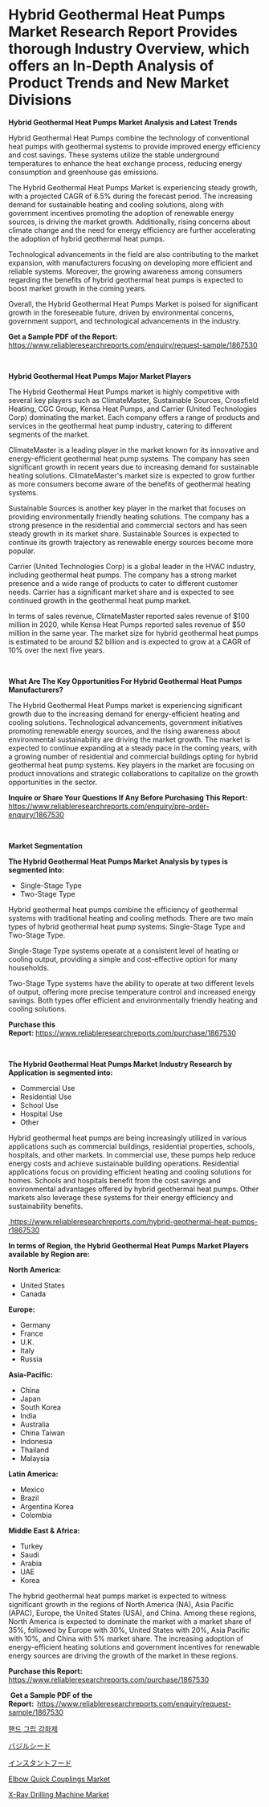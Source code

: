 <p><h1>Hybrid Geothermal Heat Pumps Market Research Report Provides thorough Industry Overview, which offers an In-Depth Analysis of Product Trends and New Market Divisions</h1></p><p><strong>Hybrid Geothermal Heat Pumps Market Analysis and Latest Trends</strong></p>
<p><p>Hybrid Geothermal Heat Pumps combine the technology of conventional heat pumps with geothermal systems to provide improved energy efficiency and cost savings. These systems utilize the stable underground temperatures to enhance the heat exchange process, reducing energy consumption and greenhouse gas emissions.</p><p>The Hybrid Geothermal Heat Pumps Market is experiencing steady growth, with a projected CAGR of 6.5% during the forecast period. The increasing demand for sustainable heating and cooling solutions, along with government incentives promoting the adoption of renewable energy sources, is driving the market growth. Additionally, rising concerns about climate change and the need for energy efficiency are further accelerating the adoption of hybrid geothermal heat pumps.</p><p>Technological advancements in the field are also contributing to the market expansion, with manufacturers focusing on developing more efficient and reliable systems. Moreover, the growing awareness among consumers regarding the benefits of hybrid geothermal heat pumps is expected to boost market growth in the coming years.</p><p>Overall, the Hybrid Geothermal Heat Pumps Market is poised for significant growth in the foreseeable future, driven by environmental concerns, government support, and technological advancements in the industry.</p></p>
<p><strong>Get a Sample PDF of the Report:&nbsp;</strong> <a href="https://www.reliableresearchreports.com/enquiry/request-sample/1867530">https://www.reliableresearchreports.com/enquiry/request-sample/1867530</a></p>
<p>&nbsp;</p>
<p><strong>Hybrid Geothermal Heat Pumps Major Market Players</strong></p>
<p><p>The Hybrid Geothermal Heat Pumps market is highly competitive with several key players such as ClimateMaster, Sustainable Sources, Crossfield Heating, CGC Group, Kensa Heat Pumps, and Carrier (United Technologies Corp) dominating the market. Each company offers a range of products and services in the geothermal heat pump industry, catering to different segments of the market.</p><p>ClimateMaster is a leading player in the market known for its innovative and energy-efficient geothermal heat pump systems. The company has seen significant growth in recent years due to increasing demand for sustainable heating solutions. ClimateMaster's market size is expected to grow further as more consumers become aware of the benefits of geothermal heating systems.</p><p>Sustainable Sources is another key player in the market that focuses on providing environmentally friendly heating solutions. The company has a strong presence in the residential and commercial sectors and has seen steady growth in its market share. Sustainable Sources is expected to continue its growth trajectory as renewable energy sources become more popular.</p><p>Carrier (United Technologies Corp) is a global leader in the HVAC industry, including geothermal heat pumps. The company has a strong market presence and a wide range of products to cater to different customer needs. Carrier has a significant market share and is expected to see continued growth in the geothermal heat pump market.</p><p>In terms of sales revenue, ClimateMaster reported sales revenue of $100 million in 2020, while Kensa Heat Pumps reported sales revenue of $50 million in the same year. The market size for hybrid geothermal heat pumps is estimated to be around $2 billion and is expected to grow at a CAGR of 10% over the next five years.</p></p>
<p>&nbsp;</p>
<p><strong>What Are The Key Opportunities For Hybrid Geothermal Heat Pumps Manufacturers?</strong></p>
<p><p>The Hybrid Geothermal Heat Pumps market is experiencing significant growth due to the increasing demand for energy-efficient heating and cooling solutions. Technological advancements, government initiatives promoting renewable energy sources, and the rising awareness about environmental sustainability are driving the market growth. The market is expected to continue expanding at a steady pace in the coming years, with a growing number of residential and commercial buildings opting for hybrid geothermal heat pump systems. Key players in the market are focusing on product innovations and strategic collaborations to capitalize on the growth opportunities in the sector.</p></p>
<p><strong>Inquire or Share Your Questions If Any Before Purchasing This Report:</strong> <a href="https://www.reliableresearchreports.com/enquiry/pre-order-enquiry/1867530">https://www.reliableresearchreports.com/enquiry/pre-order-enquiry/1867530</a></p>
<p>&nbsp;</p>
<p><strong>Market Segmentation</strong></p>
<p><strong>The Hybrid Geothermal Heat Pumps Market Analysis by types is segmented into:</strong></p>
<p><ul><li>Single-Stage Type</li><li>Two-Stage Type</li></ul></p>
<p><p>Hybrid geothermal heat pumps combine the efficiency of geothermal systems with traditional heating and cooling methods. There are two main types of hybrid geothermal heat pump systems: Single-Stage Type and Two-Stage Type. </p><p>Single-Stage Type systems operate at a consistent level of heating or cooling output, providing a simple and cost-effective option for many households. </p><p>Two-Stage Type systems have the ability to operate at two different levels of output, offering more precise temperature control and increased energy savings. Both types offer efficient and environmentally friendly heating and cooling solutions.</p></p>
<p><strong>Purchase this Report:&nbsp;</strong><a href="https://www.reliableresearchreports.com/purchase/1867530">https://www.reliableresearchreports.com/purchase/1867530</a></p>
<p>&nbsp;</p>
<p><strong>The Hybrid Geothermal Heat Pumps Market Industry Research by Application is segmented into:</strong></p>
<p><ul><li>Commercial Use</li><li>Residential Use</li><li>School Use</li><li>Hospital Use</li><li>Other</li></ul></p>
<p><p>Hybrid geothermal heat pumps are being increasingly utilized in various applications such as commercial buildings, residential properties, schools, hospitals, and other markets. In commercial use, these pumps help reduce energy costs and achieve sustainable building operations. Residential applications focus on providing efficient heating and cooling solutions for homes. Schools and hospitals benefit from the cost savings and environmental advantages offered by hybrid geothermal heat pumps. Other markets also leverage these systems for their energy efficiency and sustainability benefits.</p></p>
<p><a href="https://www.reliableresearchreports.com/hybrid-geothermal-heat-pumps-r1867530">&nbsp;https://www.reliableresearchreports.com/hybrid-geothermal-heat-pumps-r1867530</a></p>
<p><strong>In terms of Region, the Hybrid Geothermal Heat Pumps Market Players available by Region are:</strong></p>
<p>
    <p> <strong> North America: </strong>
        <ul>
            <li>United States</li>
            <li>Canada</li>
        </ul>
        </p> 
    <p> <strong> Europe: </strong>
        <ul>
            <li>Germany</li>
            <li>France</li>
            <li>U.K.</li>
            <li>Italy</li>
            <li>Russia</li>
        </ul>
        </p> 
    <p> <strong> Asia-Pacific: </strong>
        <ul>
            <li>China</li>
            <li>Japan</li>
            <li>South Korea</li>
            <li>India</li>
            <li>Australia</li>
            <li>China Taiwan</li>
            <li>Indonesia</li>
            <li>Thailand</li>
            <li>Malaysia</li>
        </ul>
        </p> 
    <p> <strong> Latin America: </strong>
        <ul>
            <li>Mexico</li>
            <li>Brazil</li>
            <li>Argentina Korea</li>
            <li>Colombia</li>
        </ul>
        </p> 
    <p> <strong> Middle East & Africa: </strong>
        <ul>
            <li>Turkey</li>
            <li>Saudi</li>
            <li>Arabia</li>
            <li>UAE</li>
            <li>Korea</li>
        </ul>
    </p>
    </p>
<p><p>The hybrid geothermal heat pumps market is expected to witness significant growth in the regions of North America (NA), Asia Pacific (APAC), Europe, the United States (USA), and China. Among these regions, North America is expected to dominate the market with a market share of 35%, followed by Europe with 30%, United States with 20%, Asia Pacific with 10%, and China with 5% market share. The increasing adoption of energy-efficient heating solutions and government incentives for renewable energy sources are driving the growth of the market in these regions.</p></p>
<p><strong>Purchase this Report: </strong><a href="https://www.reliableresearchreports.com/purchase/1867530">https://www.reliableresearchreports.com/purchase/1867530</a></p>
<p>&nbsp;<strong>Get a Sample PDF of the Report:&nbsp;&nbsp;</strong><a href="https://www.reliableresearchreports.com/enquiry/request-sample/1867530">https://www.reliableresearchreports.com/enquiry/request-sample/1867530</a></p>
<p><strong></strong></p>
<p><p><a href="https://github.com/wallacBahrtyinger567686/Market-Research-Report-List-1/blob/main/152717139931.md">핸드 그립 강화제</a></p><p><a href="https://github.com/kegley4963/Market-Research-Report-List-1/blob/main/175486143393.md">バジルシード</a></p><p><a href="https://github.com/FrancoWeber2023/Market-Research-Report-List-1/blob/main/837642143394.md">インスタントフード</a></p><p><a href="https://github.com/Sarissaschmalingtr6fz2739/Market-Research-Report-List-2/blob/main/elbow-quick-couplings-market.md">Elbow Quick Couplings Market</a></p><p><a href="https://github.com/jodemen/Market-Research-Report-List-2/blob/main/x-ray-drilling-machine-market.md">X-Ray Drilling Machine Market</a></p></p>
